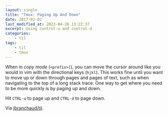 ```yaml
---
layout: single
title: "Tmux: Paging Up And Down"
date: 2017-02-02
last_modified_at: 2023-04-26 13:22:37
excerpt: Using control-u and control-d
categories:
    - til
tags:
    - til
    - tmux
---
```


When in _copy mode_ (`<prefix>[`), you can move the cursor around like you
would in vim with the directional keys (`hjkl`). This works fine until you
want to move up or down through pages and pages of text, such as when
navigating to the top of a long stack trace. One way to get where you need
to be more quickly is by paging up and down.

Hit `CTRL-u` to page up and `CTRL-d` to page down.

Via [jbranchaud/til](https://github.com/jbranchaud/til).
